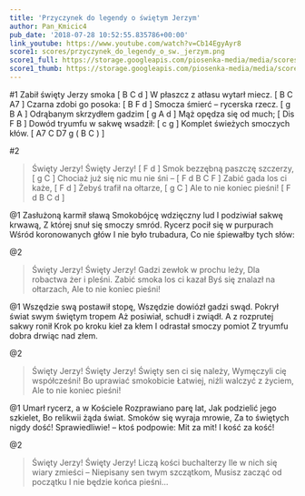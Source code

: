 ```yaml
---
title: 'Przyczynek do legendy o świętym Jerzym'
author: Pan_Kmicic4
pub_date: '2018-07-28 10:52:55.835786+00:00'
link_youtube: https://www.youtube.com/watch?v=Cb14EgyAyr8
score1: scores/przyczynek_do_legendy_o_sw._jerzym.png
score1_full: https://storage.googleapis.com/piosenka-media/media/scores/przyczynek_do_legendy_o_sw._jerzym.png
score1_thumb: https://storage.googleapis.com/piosenka-media/media/scores/przyczynek_do_legendy_o_sw._jerzym.png.180x0_q85_upscale.png
---
```


#1
Zabił święty Jerzy smoka [ B C d ]
W płaszcz z atłasu wytarł miecz. [ B C A7 ]
Czarna zdobi go posoka: [ B F d ]
Smocza śmierć – rycerska rzecz. [ g B A ]
Odrąbanym skrzydłem gadzim [ g A d ]
Mąż opędza się od much; [ Dis F B ]
Dowód tryumfu w sakwę wsadził: [ c g ]
Komplet świeżych smoczych kłów. [ A7 C D7 g ( B C ) ]

#2
>Święty Jerzy! Święty Jerzy! [ F d ]
>Smok bezzębną paszczę szczerzy, [ g C ]
>Chociaż już się nic mu nie śni – [ F d B C F ]
>Zabić gada los ci każe, [ F d ]
>Żebyś trafił na ołtarze, [ g C ]
>Ale to nie koniec pieśni! [ F d B C d ]

@1
Zasłużoną karmił sławą
Smokobójcę wdzięczny lud
I podziwiał sakwę krwawą,
Z której snuł się smoczy smród.
Rycerz pocił się w purpurach
Wśród koronowanych głów
I nie było trubadura,
Co nie śpiewałby tych słów:

@2
>Święty Jerzy! Święty Jerzy!
>Gadzi zewłok w prochu leży,
>Dla robactwa żer i pleśni.
>Zabić smoka los ci kazał
>Byś się znalazł na ołtarzach,
>Ale to nie koniec pieśni!

@1
Wszędzie swą postawił stopę,
Wszędzie dowiózł gadzi swąd.
Pokrył świat swym świętym tropem
Aż posiwiał, schudł i zwiądł.
A z rozprutej sakwy ronił
Krok po kroku kieł za kłem
I odrastał smoczy pomiot
Z tryumfu dobra drwiąc nad złem.

@2
>Święty Jerzy! Święty Jerzy!
>Święty sen ci się należy,
>Wymęczyli cię współcześni!
>Bo uprawiać smokobicie
>Łatwiej, niźli walczyć z życiem,
>Ale to nie koniec pieśni!

@1
Umarł rycerz, a w Kościele
Rozprawiano parę lat,
Jak podzielić jego szkielet,
Bo relikwii żąda świat.
Smoków się wyraja mrowie,
Za to świętych nigdy dość!
Sprawiedliwie! – ktoś podpowie:
Mit za mit! I kość za kość!

@2
>Święty Jerzy! Święty Jerzy!
>Liczą kości buchalterzy
>Ile w nich się wiary zmieści –
>Niepisany sen twym szczątkom,
>Musisz zacząć od początku
>I nie będzie końca pieśni…
